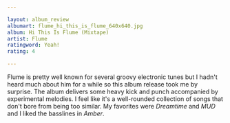 ```yaml
---

layout: album_review
albumart: flume_hi_this_is_flume_640x640.jpg
album: Hi This Is Flume (Mixtape)
artist: Flume
ratingword: Yeah!
rating: 4

---
```


Flume is pretty well known for several groovy electronic tunes but I hadn't heard much about him for a while so this album release took me by surprise. The album delivers some heavy kick and punch accompanied by experimental melodies. I feel like it's a well-rounded collection of songs that don't bore from being too similar. My favorites were *Dreamtime* and *MUD* and I liked the basslines in *Amber*.
